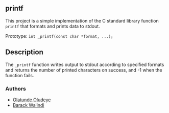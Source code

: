 ## printf

This project is a simple implementation of the C standard library function `printf` that formats and prints data to stdout.

Prototype: `int _printf(const char *format, ...);`

## Description

The `_printf` function writes output to stdout according to specified formats and returns the number of printed characters on success, and -1 when the function fails. 

### Authors
- [Olatunde Oludeye](https://github.com/Olu-d)
- [Barack Walindi](https://github.com/walindi)
